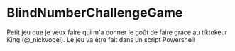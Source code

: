 # BlindNumberChallengeGame
Petit jeu que je veux faire qui m'a donner le goût de faire grace au tiktokeur King (@_nickvogel). Le jeu va être fait dans un script Powershell
